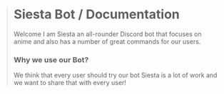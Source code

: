 > # Siesta Bot / Documentation
> Welcome I am Siesta an all-rounder Discord bot that focuses on anime and also has a number of great commands for our users.
> 
> ### Why we use our Bot?
> We think that every user should try our bot Siesta is a lot of work and we want to share that with every user!
